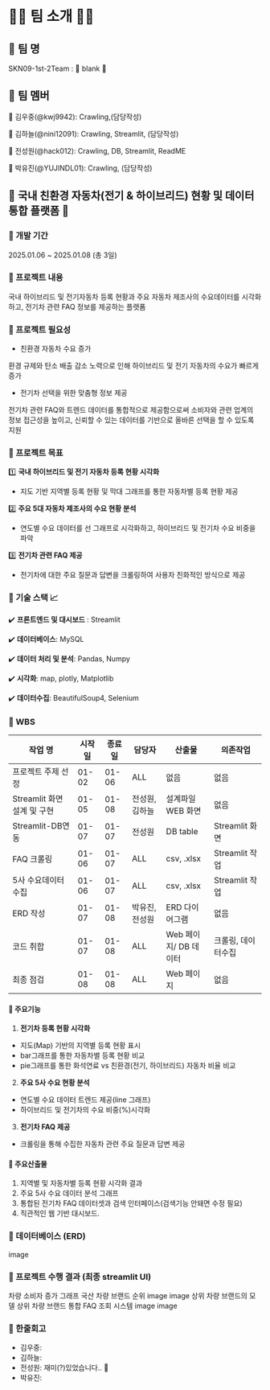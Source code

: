 # 👋🏻 팀 소개 👋🏻
## 📌 팀 명
SKN09-1st-2Team : 🌟 blank 🌟


## 📌 팀 멤버

  :man: 김우중(@kwj9942): Crawling,(담당작성)

  
  :girl: 김하늘(@nini12091): Crawling, Streamlit, (담당작성)

  
  :girl: 전성원(@hack012): Crawling, DB, Streamlit, ReadME

  
  :girl: 박유진(@YUJINDL01): Crawling, (담당작성)

  

## :blue_car: 국내 친환경 자동차(전기 & 하이브리드) 현황 및 데이터 통합 플랫폼 🚗
### 📌 개발 기간
2025.01.06 ~ 2025.01.08 (총 3일)

### 📌 프로젝트 내용
국내 하이브리드 및 전기자동차 등록 현황과 주요 자동차 제조사의 수요데이터를 시각화하고, 전기차 관련 FAQ 정보를 제공하는 플랫폼

### 📌 프로젝트 필요성
- 친환경 자동차 수요 증가

환경 규제와 탄소 배출 감소 노력으로 인해 하이브리드 및 전기 자동차의 수요가 빠르게 증가

- 전기차 선택을 위한 맞춤형 정보 제공

전기차 관련 FAQ와 트렌드 데이터를 통합적으로 제공함으로써 소비자와 관련 업계의 정보 접근성을 높이고, 신뢰할 수 있는 데이터를 기반으로 올바른 선택을 할 수 있도록 지원

### 📌 프로젝트 목표
:one: **국내 하이브리드 및 전기 자동차 등록 현황 시각화**
  - 지도 기반 지역별 등록 현황 및 막대 그래프를 통한 자동차별 등록 현황 제공

:two: **주요 5대 자동차 제조사의 수요 현황 분석**
  - 연도별 수요 데이터를 선 그래프로 시각화하고, 하이브리드 및 전기차 수요 비중을 파악

:three: **전기차 관련 FAQ 제공**
  - 전기차에 대한 주요 질문과 답변을 크롤링하여 사용자 친화적인 방식으로 제공

### 📌 기술 스택 :chart_with_upwards_trend: 
  :heavy_check_mark: **프론트엔드 및 대시보드** : Streamlit


  :heavy_check_mark: **데이터베이스**: MySQL


  :heavy_check_mark: **데이터 처리 및 분석**: Pandas, Numpy


  :heavy_check_mark: **시각화**: map, plotly, Matplotlib


  :heavy_check_mark: **데이터수집**: BeautifulSoup4, Selenium

### 📌 WBS
|작업 명|시작일|종료일|담당자|산출물|의존작업|
|------|------|------|------|--------|-------------|
|프로젝트 주제 선정|01-02|01-06|ALL|없음|없음|
|Streamlit 화면 설계 및 구현|01-05|01-08|전성원, 김하늘|설계파일 WEB 화면|없음|
|Streamlit-DB연동|01-07|01-07|전성원|DB table|Streamlit 화면|
|FAQ 크롤링|01-06|01-07|ALL|csv, .xlsx|Streamlit 작업|
|5사 수요데이터 수집|01-06|01-07|ALL|csv, .xlsx|Streamlit 작업|
|ERD 작성|01-07|01-08|박유진,전성원|ERD 다이어그램|없음|
|코드 취합|01-07|01-08|ALL|Web 페이지/ DB 데이터|크롤링, 데이터수집|
|최종 점검|01-08|01-08|ALL|Web 페이지|없음|

#### :robot: 주요기능
1. **전기차 등록 현황 시각화**
  - 지도(Map) 기반의 지역별 등록 현황 표시
  - bar그래프를 통한 자동차별 등록 현황 비교
  - pie그래프를 통한 화석연료 vs 친환경(전기, 하이브리드) 자동차 비율 비교
2. **주요 5사 수요 현황 분석**
  - 연도별 수요 데이터 트렌드 제공(line 그래프)
  - 하이브리드 및 전기차의 수요 비중(%)시각화
3. **전기차 FAQ 제공**
  - 크롤링을 통해 수집한 자동차 관련 주요 질문과 답변 제공

#### :open_hands: 주요산출물
1. 지역별 및 자동차별 등록 현황 시각화 결과
2. 주요 5사 수요 데이터 분석 그래프
3. 통합된 전기차 FAQ 데이터셋과 검색 인터페이스(검색기능 안돼면 수정 필요)
4. 직관적인 웹 기반 대시보드.

### 📌 데이터베이스 (ERD)
image


### 📌 프로젝트 수행 결과 (최종 streamlit UI)
차량 소비자 증가 그래프	국산 차량 브랜드 순위
image	image
상위 차량 브랜드의 모델	상위 차량 브랜드 통합 FAQ 조회 시스템
image	image

### 📌 한줄회고
- 김우중:
- 김하늘:
- 전성원: 재미(?)있었습니다.. 🙂
- 박유진:
